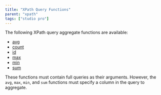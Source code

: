 ```yaml
---
title: "XPath Query Functions"
parent: "xpath"
tags: ["studio pro"]
---
```


The following XPath query aggregate functions are available:

* [avg](xpath-avg)
* [count](xpath-count)
* [id](xpath-id)
* [max](xpath-max)
* [min](xpath-min)
* [sum](xpath-sum)

These functions must contain full queries as their arguments. However, the `avg`, `max`, `min`, and `sum` functions must specify a column in the query to aggregate.

